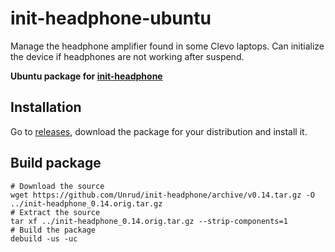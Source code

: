 # init-headphone-ubuntu
Manage the headphone amplifier found in some Clevo laptops.
Can initialize the device if headphones are not working after suspend.

**Ubuntu package for [init-headphone](https://github.com/Unrud/init-headphone)**

## Installation
Go to [releases](https://github.com/Unrud/init-headphone-ubuntu/releases),
download the package for your distribution and install it.

## Build package

    # Download the source
    wget https://github.com/Unrud/init-headphone/archive/v0.14.tar.gz -O ../init-headphone_0.14.orig.tar.gz
    # Extract the source
    tar xf ../init-headphone_0.14.orig.tar.gz --strip-components=1
    # Build the package
    debuild -us -uc
